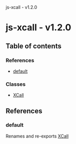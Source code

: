 js-xcall - v1.2.0

# js-xcall - v1.2.0

## Table of contents

### References

- [default](README.md#default)

### Classes

- [XCall](classes/XCall.md)

## References

### default

Renames and re-exports [XCall](classes/XCall.md)
